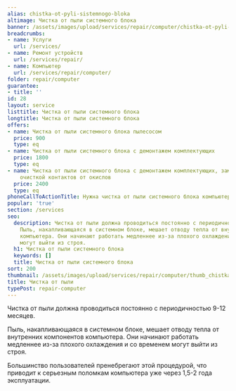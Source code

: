 ```yaml
---
alias: chistka-ot-pyli-sistemnogo-bloka
altimage: Чистка от пыли системного блока
banner: /assets/images/upload/services/repair/computer/chistka-ot-pyli-sistemnogo-bloka.jpg
breadcrumbs:
- name: Услуги
  url: /services/
- name: Ремонт устройств
  url: /services/repair/
- name: Компьютер
  url: /services/repair/computer/
folder: repair/computer
guarantee:
- title: ''
id: 28
layout: service
listtitle: Чистка от пыли системного блока
longtitle: Чистка от пыли системного блока
offers:
- name: Чистка от пыли системного блока пылесосом
  price: 900
  type: eq
- name: Чистка от пыли системного блока с демонтажем комплектующих
  price: 1800
  type: eq
- name: Чистка от пыли системного блока с демонтажем комплектующих, заменой термоинтерфейса,
    очисткой контактов от окислов
  price: 2400
  type: eq
phoneCallToActionTitle: Нужна чистка от пыли системного блока компьютера?
popular: 'true'
section: /services
seo:
  description: Чистка от пыли должна проводиться постоянно с периодичностью 9-12 месяцев.
    Пыль, накапливающаяся в системном блоке, мешает отводу тепла от внутренних компонентов
    компьютера. Они начинают работать медленнее из-за плохого охлаждения и со временем
    могут выйти из строя.
  h1: Чистка от пыли системного блока
  keywords: []
  title: Чистка от пыли системного блока
sort: 200
thumbnail: /assets/images/upload/services/repair/computer/thumb_chistka-ot-pyli-sistemnogo-bloka.jpg
title: Чистка от пыли
typePost: repair-computer
---
```

Чистка от пыли должна проводиться постоянно с периодичностью 9-12 месяцев.

Пыль, накапливающаяся в системном блоке, мешает отводу тепла от внутренних компонентов компьютера. Они начинают работать медленнее из-за плохого охлаждения и со временем могут выйти из строя.

Большинство пользователей пренебрегают этой процедурой, что приводит к серьезным поломкам компьютера уже через 1,5-2 года эксплуатации.